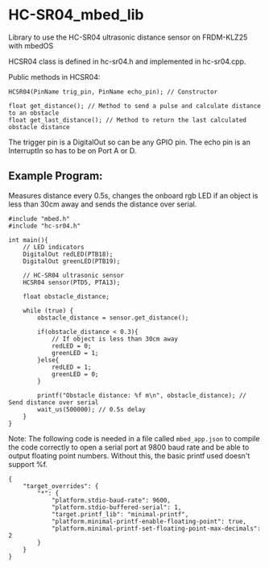 # HC-SR04_mbed_lib
Library to use the HC-SR04 ultrasonic distance sensor on FRDM-KLZ25 with mbedOS

HCSR04 class is defined in hc-sr04.h and implemented in hc-sr04.cpp.

Public methods in HCSR04:
```
HCSR04(PinName trig_pin, PinName echo_pin); // Constructor
        
float get_distance(); // Method to send a pulse and calculate distance to an obstacle
float get_last_distance(); // Method to return the last calculated obstacle distance
```
The trigger pin is a DigitalOut so can be any GPIO pin.
The echo pin is an InterruptIn so has to be on Port A or D.

## Example Program:
Measures distance every 0.5s, changes the onboard rgb LED if an object is less than 30cm away and sends the distance over serial.
```
#include "mbed.h"
#include "hc-sr04.h"

int main(){
    // LED indicators
    DigitalOut redLED(PTB18);
    DigitalOut greenLED(PTB19);

    // HC-SR04 ultrasonic sensor
    HCSR04 sensor(PTD5, PTA13);

    float obstacle_distance;

    while (true) {
        obstacle_distance = sensor.get_distance();

        if(obstacle_distance < 0.3){
            // If object is less than 30cm away
            redLED = 0;
            greenLED = 1;
        }else{
            redLED = 1;
            greenLED = 0;
        }

        printf("Obstacle distance: %f m\n", obstacle_distance); // Send distance over serial
        wait_us(500000); // 0.5s delay
    }
}
```
Note:
The following code is needed in a file called `mbed_app.json` to compile the code correctly to open a serial port at 9800 baud rate and be able to output floating point numbers. Without this, the basic printf used doesn't support %f.
```
{
    "target_overrides": {
        "*": {
            "platform.stdio-baud-rate": 9600,
            "platform.stdio-buffered-serial": 1,
            "target.printf_lib": "minimal-printf",
            "platform.minimal-printf-enable-floating-point": true,
            "platform.minimal-printf-set-floating-point-max-decimals": 2
        }
    }
}
```
